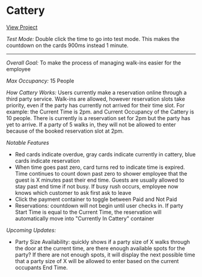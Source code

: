 # Cattery

[View Project](https://olivajames110.github.io/cattery/)

*Test Mode:* 
Double click the time to go into test mode. This makes the countdown on the cards 900ms instead 1 minute.

------

*Overall Goal:* 
To make the process of managing walk-ins easier for the employee

*Max Occupancy:* 
15 People

*How Cattery Works:* 
Users currently make a reservation online through a third party service. Walk-ins are allowed, however reservation slots take priority, even if the party has currently not arrived for their time slot.
For example: the Current Time is 2pm. and Current Occupancy of the Cattery is 10 people. There is currently is a reservation set for 2pm but the party has yet to arrive. If a party of 5 walks in, they will not be allowed to enter because of the booked reservation slot at 2pm.


*Notable Features*
- Red cards indicate overdue, gray cards indicate currently in cattery, blue cards indicate reservation
- When time goes past zero, card turns red to indicate time is expired. Time continues to count down past zero to shower employee that the guest is X minutes past their end time. Guests are usually allowed to stay past end time if not busy. If busy rush occurs, employee now knows which customer to ask first ask to leave
- Click the payment container to toggle between Paid and Not Paid
- Reservations: countdown will not begin until user checks in. If party Start Time is equal to the Current Time, the reservation will automatically move into "Currently In Cattery" container

*Upcoming Updates:*
- Party Size Availability: quickly shows if a party size of X walks through the door at the current time, are there enough available spots for the party? If there are not enough spots, it will display the next possible time that a party size of X will be allowed to enter based on the current occupants End Time.
